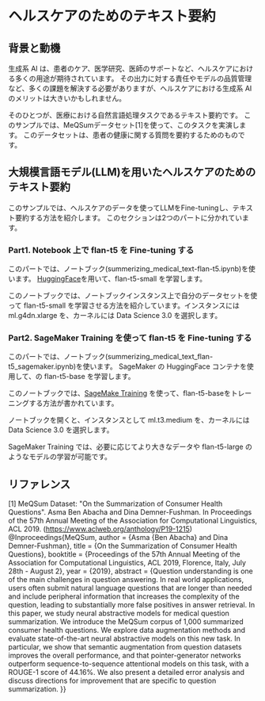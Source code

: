 # ヘルスケアのためのテキスト要約
## 背景と動機
生成系 AI は、患者のケア、医学研究、医師のサポートなど、ヘルスケアにおける多くの用途が期待されています。
その出力に対する責任やモデルの品質管理など、多くの課題を解決する必要がありますが、ヘルスケアにおける生成系 AI のメリットは大きいかもしれません。

そのひとつが、医療における自然言語処理タスクであるテキスト要約です。
このサンプルでは、MeQSumデータセット[1]を使って、このタスクを実演します。
このデータセットは、患者の健康に関する質問を要約するためのものです。

## 大規模言語モデル(LLM)を用いたヘルスケアのためのテキスト要約
このサンプルでは、ヘルスケアのデータを使ってLLMをFine-tuningし、テキスト要約する方法を紹介します。
このセクションは2つのパートに分かれています。

### Part1. Notebook 上で flan-t5 を Fine-tuning する
このパートでは、ノートブック(summerizing_medical_text-flan-t5.ipynb)を使います。
[HuggingFace](https://huggingface.co/)を用いて、flan-t5-small を学習します。

このノートブックでは、ノートブックインスタンス上で自分のデータセットを使って flan-t5-small を学習させる方法を紹介しています。インスタンスには ml.g4dn.xlarge を、カーネルには Data Science 3.0 を選択します。

### Part2. SageMaker Training を使って flan-t5 を Fine-tuning する
このパートでは、ノートブック(summerizing_medical_text_flan-t5_sagemaker.ipynb)を使います。
SageMaker の HuggingFace コンテナを使用して、の flan-t5-base を学習します。

このノートブックでは、[SageMake Training](https://docs.aws.amazon.com/sagemaker/latest/dg/how-it-works-training.html) を使って、flan-t5-baseをトレーニングする方法が書かれています。

ノートブックを開くと、インスタンスとして ml.t3.medium を、カーネルには Data Science 3.0 を選択します。

SageMaker Training では、必要に応じてより大きなデータや flan-t5-large のようなモデルの学習が可能です。

## リファレンス
[1] MeQSum Dataset: "On the Summarization of Consumer Health Questions". Asma Ben Abacha and Dina Demner-Fushman. In Proceedings of the 57th Annual Meeting of the Association for Computational Linguistics, ACL 2019. (https://www.aclweb.org/anthology/P19-1215)  
@Inproceedings{MeQSum, author = {Asma {Ben Abacha} and Dina Demner-Fushman}, title = {On the Summarization of Consumer Health Questions}, booktitle = {Proceedings of the 57th Annual Meeting of the Association for Computational Linguistics, ACL 2019, Florence, Italy, July 28th - August 2}, year = {2019}, abstract = {Question understanding is one of the main challenges in question answering. In real world applications, users often submit natural language questions that are longer than needed and include peripheral information that increases the complexity of the question, leading to substantially more false positives in answer retrieval. In this paper, we study neural abstractive models for medical question summarization. We introduce the MeQSum corpus of 1,000 summarized consumer health questions. We explore data augmentation methods and evaluate state-of-the-art neural abstractive models on this new task. In particular, we show that semantic augmentation from question datasets improves the overall performance, and that pointer-generator networks outperform sequence-to-sequence attentional models on this task, with a ROUGE-1 score of 44.16%. We also present a detailed error analysis and discuss directions for improvement that are specific to question summarization. }}
